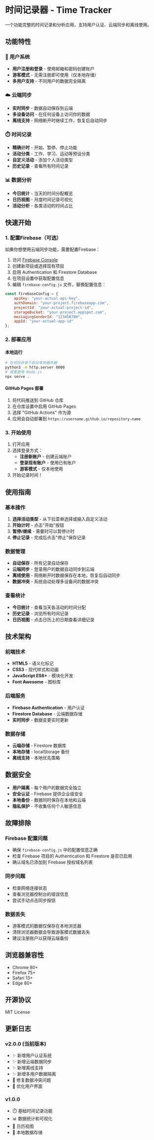 # 时间记录器 - Time Tracker

一个功能完整的时间记录和分析应用，支持用户认证、云端同步和离线使用。

## 功能特性

### 🔐 用户系统
- **用户注册和登录** - 使用邮箱和密码创建账户
- **游客模式** - 无需注册即可使用（仅本地存储）
- **多用户支持** - 不同用户的数据完全隔离

### ☁️ 云端同步
- **实时同步** - 数据自动保存到云端
- **多设备访问** - 在任何设备上访问你的数据
- **离线支持** - 网络断开时继续工作，恢复后自动同步

### ⏱️ 时间记录
- **精确计时** - 开始、暂停、停止功能
- **活动分类** - 工作、学习、运动等预设分类
- **自定义活动** - 添加个人活动类型
- **历史记录** - 查看所有时间记录

### 📊 数据分析
- **今日统计** - 当天的时间分配概览
- **日历视图** - 月度时间记录可视化
- **活动分析** - 各类活动的时间占比

## 快速开始

### 1. 配置Firebase（可选）

如果你想使用云端同步功能，需要配置Firebase：

1. 访问 [Firebase Console](https://console.firebase.google.com/)
2. 创建新项目或选择现有项目
3. 启用 Authentication 和 Firestore Database
4. 在项目设置中获取配置信息
5. 编辑 `firebase-config.js` 文件，替换配置信息：

```javascript
const firebaseConfig = {
    apiKey: "your-actual-api-key",
    authDomain: "your-project.firebaseapp.com",
    projectId: "your-actual-project-id",
    storageBucket: "your-project.appspot.com",
    messagingSenderId: "123456789",
    appId: "your-actual-app-id"
};
```

### 2. 部署应用

#### 本地运行
```bash
# 在项目目录下启动本地服务器
python3 -m http.server 8000
# 或者使用 Node.js
npx serve .
```

#### GitHub Pages 部署
1. 将代码推送到 GitHub 仓库
2. 在仓库设置中启用 GitHub Pages
3. 选择 "GitHub Actions" 作为源
4. 应用会自动部署到 `https://username.github.io/repository-name`

### 3. 开始使用

1. 打开应用
2. 选择登录方式：
   - **注册新账户** - 创建云端账户
   - **登录现有账户** - 使用已有账户
   - **游客模式** - 仅本地使用
3. 开始记录时间！

## 使用指南

### 基本操作

1. **选择活动类型** - 从下拉菜单选择或输入自定义活动
2. **开始计时** - 点击"开始"按钮
3. **暂停/继续** - 需要时可以暂停计时
4. **停止记录** - 完成后点击"停止"保存记录

### 数据管理

- **自动保存** - 所有记录自动保存
- **云端同步** - 登录用户的数据自动同步到云端
- **离线使用** - 网络断开时数据保存在本地，恢复后自动同步
- **数据冲突** - 系统自动处理多设备间的数据冲突

### 查看统计

- **今日统计** - 查看当天各活动的时间分配
- **历史记录** - 浏览所有时间记录
- **日历视图** - 点击日历上的日期查看详细记录

## 技术架构

### 前端技术
- **HTML5** - 语义化标记
- **CSS3** - 现代样式和动画
- **JavaScript ES6+** - 模块化开发
- **Font Awesome** - 图标库

### 后端服务
- **Firebase Authentication** - 用户认证
- **Firestore Database** - 云端数据存储
- **实时同步** - 数据变更实时更新

### 数据存储
- **云端存储** - Firestore 数据库
- **本地存储** - localStorage 备份
- **离线支持** - 本地优先策略

## 数据安全

- **用户隔离** - 每个用户的数据完全独立
- **安全认证** - Firebase 提供企业级安全
- **本地备份** - 数据同时保存在本地和云端
- **隐私保护** - 不收集任何个人敏感信息

## 故障排除

### Firebase 配置问题
- 确保 `firebase-config.js` 中的配置信息正确
- 检查 Firebase 项目的 Authentication 和 Firestore 是否已启用
- 确认域名已添加到 Firebase 授权域名列表

### 同步问题
- 检查网络连接状态
- 查看浏览器控制台的错误信息
- 尝试手动点击同步按钮

### 数据丢失
- 游客模式的数据仅保存在本地浏览器
- 清除浏览器数据会导致游客模式数据丢失
- 建议注册账户以获得云端备份

## 浏览器兼容性

- Chrome 80+
- Firefox 75+
- Safari 13+
- Edge 80+

## 开源协议

MIT License

## 更新日志

### v2.0.0 (当前版本)
- ✨ 新增用户认证系统
- ✨ 新增云端数据同步
- ✨ 新增离线支持
- ✨ 新增多用户数据隔离
- 🐛 修复数据冲突问题
- 💄 优化用户界面

### v1.0.0
- ⏱️ 基础时间记录功能
- 📊 数据统计和可视化
- 📅 日历视图
- 💾 本地数据存储
